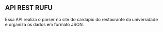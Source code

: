 ## API REST RUFU
Essa API realiza o parser no site do cardápio do restaurante da universidade e organiza os dados em formato JSON.
